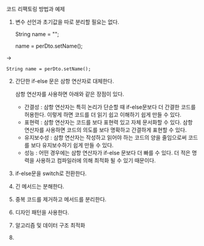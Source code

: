 코드 리팩토링 방법과 예제

1. 변수 선언과 초기값을 따로 분리할 필요는 없다.

   String name = "";

   name = perDto.setName();

  ->

    String name = perDto.setName();

2. 간단한 if-else 문은 삼항 연산자로 대체한다.

   삼항 연산자를 사용하면 아래와 같은 장점이 있다.

   - 간결성 : 삼항 연산자는 특히 논리가 단순할 때 if-else문보다 더 간결한 코드를 허용한다. 이렇게 하면 코드를 더 읽기 쉽고 이해하기 쉽게 만들 수 있다.
   - 표현력 : 삼항 연산자는 코드를 보다 표현력 있고 자체 문서화할 수 있다. 삼항 연산자를 사용하면 코드의 의도를 보다 명확하고 간결하게 표현할 수 있다.
   - 유지보수성 : 삼항 연산자는 작성하고 읽어야 하는 코드의 양을 줄임으로써 코드를 보다 유지보수하기 쉽게 만들 수 있다.
   - 성능 : 어떤 경우에는 삼항 연산자가 if-else 문보다 더 빠를 수 있다. 더 적은 명력을 사용하고 컴파일러에 의해 최적화 될 수 있기 때문이다.
  
3. if-else문을 switch로 전환한다.

4. 긴 메서드는 분해한다.

5. 중복 코드를 제거하고 메서드를 분리한다.

6. 디자인 패턴을 사용한다.

7. 알고리즘 및 데이터 구조 최적화

8. 
